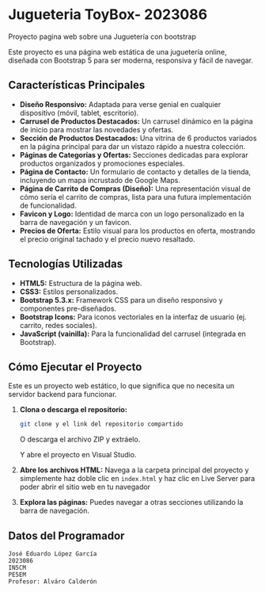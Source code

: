 # Jugueteria ToyBox- 2023086
Proyecto pagina web sobre una Juguetería con bootstrap

Este proyecto es una página web estática de una juguetería online, diseñada con Bootstrap 5 para ser moderna, responsiva y fácil de navegar.

## Características Principales

* **Diseño Responsivo:** Adaptada para verse genial en cualquier dispositivo (móvil, tablet, escritorio).
* **Carrusel de Productos Destacados:** Un carrusel dinámico en la página de inicio para mostrar las novedades y ofertas.
* **Sección de Productos Destacados:** Una vitrina de 6 productos variados en la página principal para dar un vistazo rápido a nuestra colección.
* **Páginas de Categorías y Ofertas:** Secciones dedicadas para explorar productos organizados y promociones especiales.
* **Página de Contacto:** Un formulario de contacto y detalles de la tienda, incluyendo un mapa incrustado de Google Maps.
* **Página de Carrito de Compras (Diseño):** Una representación visual de cómo sería el carrito de compras, lista para una futura implementación de funcionalidad.
* **Favicon y Logo:** Identidad de marca con un logo personalizado en la barra de navegación y un favicon.
* **Precios de Oferta:** Estilo visual para los productos en oferta, mostrando el precio original tachado y el precio nuevo resaltado.


## Tecnologías Utilizadas

* **HTML5:** Estructura de la página web.
* **CSS3:** Estilos personalizados.
* **Bootstrap 5.3.x:** Framework CSS para un diseño responsivo y componentes pre-diseñados.
* **Bootstrap Icons:** Para iconos vectoriales en la interfaz de usuario (ej. carrito, redes sociales).
* **JavaScript (vainilla):** Para la funcionalidad del carrusel (integrada en Bootstrap).

## Cómo Ejecutar el Proyecto

Este es un proyecto web estático, lo que significa que no necesita un servidor backend para funcionar.

1.  **Clona o descarga el repositorio:**
    ```bash
    git clone y el link del repositorio compartido
    ```
    O descarga el archivo ZIP y extráelo.

    Y abre el proyecto en Visual Studio.

2.  **Abre los archivos HTML:**
    Navega a la carpeta principal del proyecto y simplemente haz doble clic en `index.html` y haz clic en Live Server para poder abrir el sitio web en tu navegador

3.  **Explora las páginas:**
    Puedes navegar a otras secciones utilizando la barra de navegación.

## Datos del Programador

    José Eduardo López García 
    2023086
    IN5CM
    PE5EM
    Profesor: Alváro Calderón